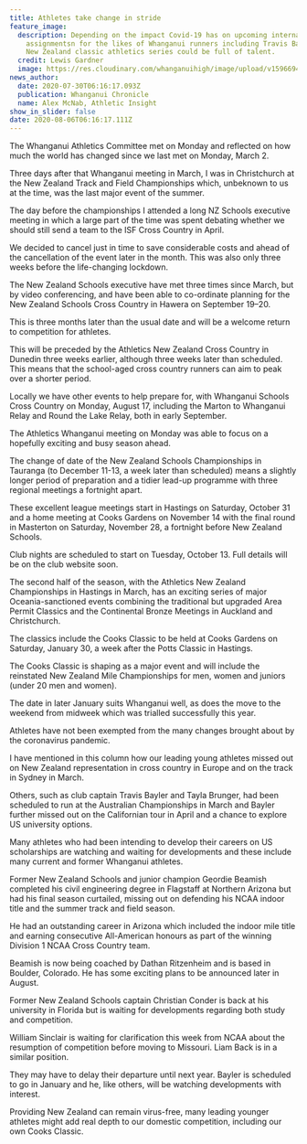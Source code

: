 ```yaml
---
title: Athletes take change in stride
feature_image:
  description: Depending on the impact Covid-19 has on upcoming international
    assignmentsn for the likes of Whanganui runners including Travis Bayler, the
    New Zealand classic athletics series could be full of talent.
  credit: Lewis Gardner
  image: https://res.cloudinary.com/whanganuihigh/image/upload/v1596694767/News/Travis_Bayler_Chron_30.7.20._Lewis_Gardner.jpg
news_author:
  date: 2020-07-30T06:16:17.093Z
  publication: Whanganui Chronicle
  name: Alex McNab, Athletic Insight
show_in_slider: false
date: 2020-08-06T06:16:17.111Z
---
```

The Whanganui Athletics Committee met on Monday and reflected on how much the world has changed since we last met on Monday, March 2.

Three days after that Whanganui meeting in March, I was in Christchurch at the New Zealand Track and Field Championships which, unbeknown to us at the time, was the last major event of the summer.

The day before the championships I attended a long NZ Schools executive meeting in which a large part of the time was spent debating whether we should still send a team to the ISF Cross Country in April.

We decided to cancel just in time to save considerable costs and ahead of the cancellation of the event later in the month. This was also only three weeks before the life-changing lockdown.

The New Zealand Schools executive have met three times since March, but by video conferencing, and have been able to co-ordinate planning for the New Zealand Schools Cross Country in Hawera on September 19–20.

This is three months later than the usual date and will be a welcome return to competition for athletes.

This will be preceded by the Athletics New Zealand Cross Country in Dunedin three weeks earlier, although three weeks later than scheduled. This means that the school-aged cross country runners can aim to peak over a shorter period.

Locally we have other events to help prepare for, with Whanganui Schools Cross Country on Monday, August 17, including the Marton to Whanganui Relay and Round the Lake Relay, both in early September.

The Athletics Whanganui meeting on Monday was able to focus on a hopefully exciting and busy season ahead.

The change of date of the New Zealand Schools Championships in Tauranga (to December 11-13, a week later than scheduled) means a slightly longer period of preparation and a tidier lead-up programme with three regional meetings a fortnight apart.

These excellent league meetings start in Hastings on Saturday, October 31 and a home meeting at Cooks Gardens on November 14 with the final round in Masterton on Saturday, November 28, a fortnight before New Zealand Schools.

Club nights are scheduled to start on Tuesday, October 13. Full details will be on the club website soon.

The second half of the season, with the Athletics New Zealand Championships in Hastings in March, has an exciting series of major Oceania-sanctioned events combining the traditional but upgraded Area Permit Classics and the Continental Bronze Meetings in Auckland and Christchurch.

The classics include the Cooks Classic to be held at Cooks Gardens on Saturday, January 30, a week after the Potts Classic in Hastings.

The Cooks Classic is shaping as a major event and will include the reinstated New Zealand Mile Championships for men, women and juniors (under 20 men and women).

The date in later January suits Whanganui well, as does the move to the weekend from midweek which was trialled successfully this year.

Athletes have not been exempted from the many changes brought about by the coronavirus pandemic.

I have mentioned in this column how our leading young athletes missed out on New Zealand representation in cross country in Europe and on the track in Sydney in March.

Others, such as club captain Travis Bayler and Tayla Brunger, had been scheduled to run at the Australian Championships in March and Bayler further missed out on the Californian tour in April and a chance to explore US university options.

Many athletes who had been intending to develop their careers on US scholarships are watching and waiting for developments and these include many current and former Whanganui athletes.

Former New Zealand Schools and junior champion Geordie Beamish completed his civil engineering degree in Flagstaff at Northern Arizona but had his final season curtailed, missing out on defending his NCAA indoor title and the summer track and field season.

He had an outstanding career in Arizona which included the indoor mile title and earning consecutive All-American honours as part of the winning Division 1 NCAA Cross Country team.

Beamish is now being coached by Dathan Ritzenheim and is based in Boulder, Colorado.
He has some exciting plans to be announced later in August.

Former New Zealand Schools captain Christian Conder is back at his university in Florida but is waiting for developments regarding both study and competition.

William Sinclair is waiting for clarification this week from NCAA about the resumption of competition before moving to Missouri. Liam Back is in a similar position.

They may have to delay their departure until next year. Bayler is scheduled to go in January and he, like others, will be watching developments with interest.

Providing New Zealand can remain virus-free, many leading younger athletes might add real depth to our domestic competition, including our own Cooks Classic.